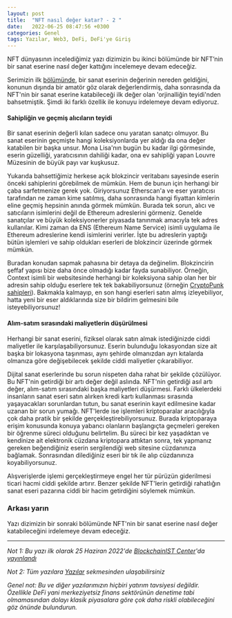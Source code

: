 ```yaml
---
layout: post
title:  "NFT nasıl değer katar? - 2 "
date:   2022-06-25 08:47:56 +0300
categories: Genel
tags: Yazılar, Web3, DeFi, DeFi'ye Giriş
---
```


NFT dünyasının incelediğimiz yazı dizimizin bu ikinci bölümünde bir NFT’nin bir sanat eserine nasıl değer kattığını incelemeye devam edeceğiz. 

Serimizin ilk [bölümünde](/genel/2022/05/25/NFTler-nasil-deger-katar-1.html), bir sanat eserinin değerinin nereden geldiğini, konunun dışında bir amatör göz olarak değerlendirmiş, daha sonrasında da NFT'nin bir sanat eserine katabileceği ilk değer olan 'orjinalliğin teyidi'nden bahsetmiştik. Şimdi iki farklı özellik ile konuyu irdelemeye devam ediyoruz. 

#### Sahipliğin ve geçmiş alıcıların teyidi 
Bir sanat eserinin değerli kılan sadece onu yaratan sanatçı olmuyor. Bu sanat eserinin geçmişte hangi koleksiyonlarda yer aldığı da ona değer katabilen bir başka unsur. Mona Lisa'nın bugün bu kadar ilgi görmesinde, eserin güzelliği, yaratıcısının dahiliği kadar, ona ev sahipliği yapan Louvre Müzesinin de büyük payı var kuşkusuz. 

Yukarıda bahsettiğimiz herkese açık blokzincir veritabanı sayesinde eserin önceki sahiplerini görebilmek de mümkün. Hem de bunun için herhangi bir çaba sarfetmenize gerek yok. Giriyorsunuz Etherscan'a ve eser yaratıcısı tarafından ne zaman kime satılmış, daha sonrasında hangi fiyattan kimlerin eline geçmiş hepsinin anında görmek mümkün. Burada tek sorun, alıcı ve satıcıların isimlerini değil de Ethereum adreslerini görmeniz. Genelde sanatçılar ve büyük koleksiyonerler piyasada tanınmak amacıyla tek adres kullanılar. Kimi zaman da ENS (Ethereum Name Service) isimli uygulama ile Ethereum adreslerine kendi isimlerini verirler. İşte bu adreslerin yaptığı bütün işlemleri ve sahip oldukları eserleri de blokzincir üzerinde görmek mümkün. 

Buradan konudan sapmak pahasına bir detaya da değinelim. Blokzincirin şeffaf yapısı bize daha önce olmadığı kadar fayda sunabiliyor. Örneğin, Context isimli bir websitesinde herhangi bir koleksiyona sahip olan her bir adresin sahip olduğu eserlere tek tek bakabiliyorsunuz (örneğin [CryptoPunk sahipleri](https://context.app/lists/cryptopunks)). Bakmakla kalmayıp, en son hangi eserleri satın almış izleyebiliyor, hatta yeni bir eser aldıklarında size bir bildirim gelmesini bile isteyebiliyorsunuz!

#### Alım-satım sırasındaki maliyetlerin düşürülmesi
Herhangi bir sanat eserini, fiziksel olarak satın almak istediğinizde ciddi maliyetler ile karşılaşabiliyorsunuz. Eserin bulunduğu lokasyondan size ait başka bir lokasyona taşınması, aynı şehirde olmanızdan ayrı kıtalarda olmanıza göre değişebilecek şekilde ciddi maliyetler çıkarabiliyor. 

Dijital sanat eserlerinde bu sorun nispeten daha rahat bir şekilde çözülüyor. Bu NFT'nin getirdiği bir artı değer değil aslında. NFT'nin getirdiği asıl artı değer, alım-satım sırasındaki başka maliyetleri düşürmesi. Farklı ülkelerdeki insanların sanat eseri satın alırken kredi kartı kullanması sırasında yaşayacakları sorunlardan tutun, bu sanat eserinin kayıt edilmesine kadar uzanan bir sorun yumağı. NFT'lerde ise işlemleri kriptoparalar aracılığıyla çok daha pratik bir şekilde gerçekleştirebiliyorsunuz. Burada kriptoparaya erişim konusunda konuya yabancı olanların başlangıçta geçmeleri gereken bir öğrenme süreci olduğunu belirtelim. Bu süreci bir kez yaşadıktan ve kendinize ait elektronik cüzdana kriptopara attıktan sonra, tek yapmanız gereken beğendiğiniz eserin sergilendiği web sitesine cüzdanınıza bağlamak. Sonrasından dilediğiniz eseri bir tık ile alıp cüzdanınıza koyabiliyorsunuz. 

Alışverişlerde işlemi gerçekleştirmeye engel her tür pürüzün giderilmesi ticari hacmi ciddi şekilde artırır. Benzer şekilde NFT'lerin getirdiği rahatlığın sanat eseri pazarına ciddi bir hacim getirdiğini söylemek mümkün. 

### Arkası yarın
Yazı dizimizin bir sonraki bölümünde NFT'nin bir sanat eserine nasıl değer katabileceğini irdelemeye devam edeceğiz. 

---

*Not 1: Bu yazı ilk olarak 25 Haziran 2022'de [BlockchainIST Center](https://medium.com/blockchainist-center)'da [yayınlandı]()*

*Not 2: Tüm yazılara [Yazılar](/articles/) sekmesinden ulaşabilirsiniz*

*Genel not: Bu ve diğer yazılarımızın hiçbiri yatırım tavsiyesi değildir. Özellikle DeFi yani merkeziyetsiz finans sektörünün denetime tabi olmamasından dolayı klasik piyasalara göre çok daha riskli olabileceğini göz önünde bulundurun.* 

